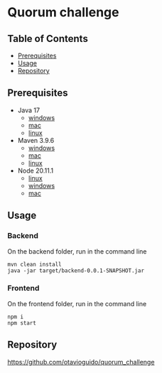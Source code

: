 # Quorum challenge

## Table of Contents

- [Prerequisites](#prerequisites)
- [Usage](#usage)
- [Repository](#repository)

## Prerequisites

- Java 17
  - [windows](https://docs.oracle.com/en/java/javase/17/install/installation-jdk-microsoft-windows-platforms.html#GUID-A7E27B90-A28D-4237-9383-A58B416071CA)
  - [mac](https://docs.oracle.com/en/java/javase/17/install/installation-jdk-macos.html#GUID-2FE451B0-9572-4E38-A1A5-568B77B146DE)
  - [linux](https://www.rosehosting.com/blog/how-to-install-java-17-lts-on-ubuntu-20-04/)
- Maven 3.9.6
  - [windows](https://phoenixnap.com/kb/install-maven-windows)
  - [mac](https://www.digitalocean.com/community/tutorials/install-maven-mac-os)
  - [linux](https://www.digitalocean.com/community/tutorials/install-maven-linux-ubuntu)
- Node 20.11.1
  - [linux](https://github.com/nodesource/distributions)
  - [windows](https://nodejs.org/en/download/package-manager#windows-1)
  - [mac](https://nodejs.org/en/download/package-manager#macos)

## Usage

### Backend

On the backend folder, run in the command line

```
mvn clean install
java -jar target/backend-0.0.1-SNAPSHOT.jar
```

### Frontend

On the frontend folder, run in the command line

```
npm i
npm start
```

## Repository

https://github.com/otavioguido/quorum_challenge
